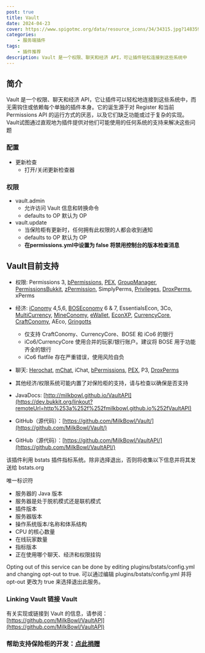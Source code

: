 ```yaml
---
post: true
title: Vault
date: 2024-04-23
cover: https://www.spigotmc.org/data/resource_icons/34/34315.jpg?1483592228
categories: 
    - 服务端插件
tags:
    - 插件推荐
description: Vault 是一个权限、聊天和经济 API，可让插件轻松连接到这些系统中
---
```


## 简介

Vault 是一个权限、聊天和经济 API，它让插件可以轻松地连接到这些系统中，而无需钩住或依赖每个单独的插件本身。它的诞生源于对 Register 和当前 Permissions API 的运行方式的厌恶，以及它们缺乏功能或过于复杂的实现。Vault试图通过直观地为插件提供对他们可能使用的任何系统的支持来解决这些问题

### 配置

- 更新检查
  - 打开/关闭更新检查器

### 权限

- vault.admin
  - 允许访问 Vault 信息和转换命令
  - defaults to OP 默认为 OP
- vault.update
  - 当保险柜有更新时，任何拥有此权限的人都会收到通知
  - defaults to OP 默认为 OP
  - **在permissions.yml中设置为 false 将禁用控制台的版本检查消息**

## Vault目前支持

- 权限: Permissions 3, [bPermissions](http://dev.bukkit.org/server-mods/bpermissions/), [PEX](http://dev.bukkit.org/server-mods/permissionsex), [GroupManager](http://dev.bukkit.org/server-mods/groupmanager), [PermissionsBukkit](http://dev.bukkit.org/server-mods/permbukkit), [zPermission](http://dev.bukkit.org/server-mods/zpermissions), SimplyPerms, [Privileges](http://dev.bukkit.org/server-mods/Privileges), [DroxPerms](http://dev.bukkit.org/server-mods/DroxPerms), xPerms
- 经济: [iConomy](http://dev.bukkit.org/server-mods/iconomy) 4,5,6, [BOSEconomy](http://dev.bukkit.org/server-mods/boseconomy) 6 & 7, EssentialsEcon, 3Co, [MultiCurrency](http://dev.bukkit.org/server-mods/multicurrency), [MineConomy](http://dev.bukkit.org/server-mods/mineconomy), [eWallet](http://dev.bukkit.org/server-mods/ewallet), [EconXP](http://dev.bukkit.org/server-mods/econxp/), [CurrencyCore](http://dev.bukkit.org/server-mods/currency/), [CraftConomy](http://dev.bukkit.org/server-mods/craftconomy/), AEco, [Gringotts](http://dev.bukkit.org/server-mods/gringotts/)
  - 仅支持 CraftConomy、CurrencyCore、BOSE 和 iCo6 的银行
  - iCo6/CurrencyCore 使用合并的玩家/银行账户。建议将 BOSE 用于功能齐全的银行
  - iCo6 flatfile 存在严重错误，使用风险自负
- 聊天: [Herochat](https://www.spigotmc.org/resources/herochat-multi-server-chat-channels-and-more-75-off.34305/), [mChat](http://dev.bukkit.org/server-mods/mchat), iChat, [bPermissions](http://dev.bukkit.org/server-mods/bpermissions/), [PEX](http://dev.bukkit.org/server-mods/permissionsex), P3, [DroxPerms](http://dev.bukkit.org/server-mods/DroxPerms)
- 其他经济/权限系统可能内置了对保险柜的支持，请与检查以确保是否支持

- JavaDocs: [http://milkbowl.github.io/VaultAPI](https://dev.bukkit.org/linkout?remoteUrl=http%253a%252f%252fmilkbowl.github.io%252fVaultAPI)
- GitHub（源代码）：[https://github.com/MilkBowl/Vault/](https://github.com/MilkBowl/Vault/)
- GitHub（源代码）：[https://github.com/MilkBowl/VaultAPI/](https://github.com/MilkBowl/VaultAPI/)

该插件利用 bstats 插件指标系统。除非选择退出，否则将收集以下信息并将其发送给 bstats.org

唯一标识符

- 服务器的 Java 版本
- 服务器是处于脱机模式还是联机模式
- 插件版本
- 服务器版本
- 操作系统版本/名称和体系结构
- CPU 的核心数量
- 在线玩家数量
- 指标版本
- 正在使用哪个聊天、经济和权限挂钩

Opting out of this service can be done by editing plugins/bstats/config.yml and changing opt-out to true.
可以通过编辑 plugins/bstats/config.yml 并将 opt-out 更改为 true 来选择退出此服务。

### Linking Vault 链接 Vault

有关实现或链接到 Vault 的信息，请参阅：[https://github.com/MilkBowl/VaultAPI](https://github.com/MilkBowl/VaultAPI)

### 帮助支持保险柜的开发：[点此捐赠](https://paypal.me/sleaker)
